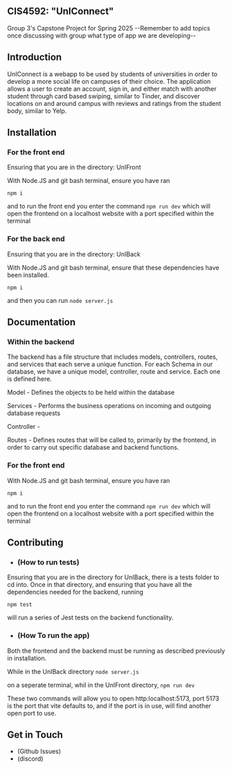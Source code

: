 ## CIS4592: "UnIConnect"
Group 3's Capstone Project for Spring 2025
--Remember to add topics once discussing with group what type of app we are developing--

## Introduction
UnIConnect is a webapp to be used by students of universities in order to develop a more social life on campuses of their choice. The application allows a user to create an account, sign in, and either match with another student through card based swiping, similar to Tinder, and discover locations on and around campus with reviews and ratings from the student body, similar to Yelp.

## Installation
### For the front end
Ensuring that you are in the directory: UnIFront

With Node.JS and git bash terminal, ensure you have ran

`npm i`

and to run the front end you enter the command
`npm run dev`
which will open the frontend on a localhost website with a port specified within the terminal

### For the back end
Ensuring that you are in the directory: UnIBack

With Node.JS and git bash terminal, ensure that these dependencies have been installed.

`npm i`

and then you can run 
`node server.js`




## Documentation
### Within the backend
The backend has a file structure that includes models, controllers, routes, and services that each serve a unique function. For each Schema in our database, we have a unique model, controller, route and service. Each one is defined here.

Model - Defines the objects to be held within the database

Services - Performs the business operations on incoming and outgoing database requests

Controller -

Routes - Defines routes that will be called to, primarily by the frontend, in order to carry out specific database and backend functions.


### For the front end
With Node.JS and git bash terminal, ensure you have ran

`npm i`

and to run the front end you enter the command
`npm run dev`
which will open the frontend on a localhost website with a port specified within the terminal



## Contributing
  - ### (How to run tests)
Ensuring that you are in the directory for UnIBack, there is a tests folder to cd into. Once in that directory, and ensuring that you have all the dependencies needed for the backend, running

`npm test` 

will run a series of Jest tests on the backend functionality.

  - ### (How To run the app)
Both the frontend and the backend must be running as described previously in installation. 

While in the UnIBack directory `node server.js` 

on a seperate terminal, whil in the UnIFront directory, `npm run dev`

These two commands will allow you to open http:localhost:5173, port 5173 is the port that vite defaults to, and if the port is in use, will find another open port to use.

## Get in Touch
  - (Github Issues)
  - (discord)

